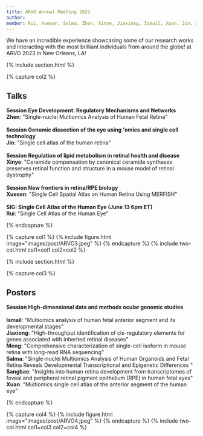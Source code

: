 ```yaml
---
title: ARVO Annual Meeting 2023
author: 
member: Rui, Xuesen, Salma, Zhen, Xinye, Jiaxiong, Ismail, Xuan, Jin, Sangbae, Meng
---
```


We have an incredible experience showcasing some of our research works and interacting with the most brilliant individuals from around the globe! at ARVO 2023 in New Orleans, LA!

{% include section.html %}

{% capture col2 %} 
## Talks
<b>Session Eye Development: Regulatory Mechanisms and Networks</b>
<br><b>Zhen</b>: "Single-nuclei Multiomics Analysis of Human Fetal Retina" <br><br>
<b>Session Genomic dissection of the eye using 'omics and single cell technology</b>
<br><b>Jin</b>: "Single cell atlas of the human retina" <br><br>
<b>Session Regulation of lipid metabolism in retinal health and disease</b>
<br><b>Xinye</b>: "Ceramide compensation by canonical ceramide synthases preserves retinal function and structure in a mouse model of retinal dystrophy" <br><br>
<b>Session New frontiers in retina/RPE biology</b>
<br><b>Xuesen</b>: "Single Cell Spatial Atlas on Human Retina Using MERFISH" <br><br>
<b>SIG: Single Cell Atlas of the Human Eye (June 13 6pm ET)</b>
<br><b>Rui</b>: "Single Cell Atlas of the Human Eye"

{% endcapture %}

{% capture col1 %}
{%
  include figure.html
  image="images/post/ARVO3.jpeg"
%}
{% endcapture %}
{% include two-col.html col1=col1 col2=col2 %}

{% include section.html %}

{% capture col3 %} 
## Posters
<b>Session High-dimensional data and methods ocular genomic studies</b><br>
<br><b>Ismail</b>: "Multiomics analysis of human fetal anterior segment and its developmental stages"
<br><b>Jiaxiong</b>: "High-throughput identification of cis-regulatory elements for genes associated with inherited retinal diseases"
<br><b>Meng</b>: "Comprehensive characterization of single-cell isoform in mouse retina with long-read RNA sequencing"
<br><b>Salma</b>: "Single-nuclei Multiomics Analysis of Human Organoids and Fetal Retina Reveals Developmental Transcriptional and Epigenetic Differences "
<br><b>Sangbae</b>: "Insights into human retina development from transcriptomes of foveal and peripheral retinal pigment epithelium (RPE) in human fetal eyes"
<br><b>Xuan</b>: "Multiomics single cell atlas of the anterior segment of the human eye"

{% endcapture %}

{% capture col4 %}
{%
  include figure.html
  image="images/post/ARVO4.jpeg"
%}
{% endcapture %}
{% include two-col.html col1=col3 col2=col4 %}
